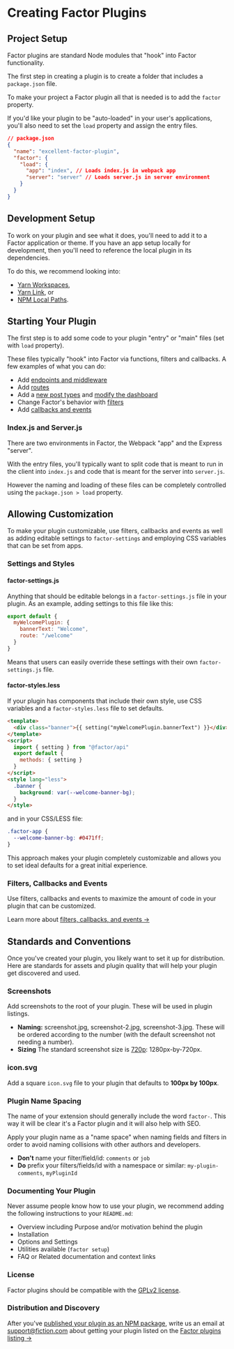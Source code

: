 # Creating Factor Plugins

## Project Setup

Factor plugins are standard Node modules that "hook" into Factor functionality.

The first step in creating a plugin is to create a folder that includes a `package.json` file.

To make your project a Factor plugin all that is needed is to add the `factor` property.

If you'd like your plugin to be "auto-loaded" in your user's applications, you'll also need to set the `load` property and assign the entry files.

```json
// package.json
{
  "name": "excellent-factor-plugin",
  "factor": {
    "load": {
      "app": "index", // Loads index.js in webpack app
      "server": "server" // Loads server.js in server environment
    }
  }
}
```

## Development Setup

To work on your plugin and see what it does, you'll need to add it to a Factor application or theme. If you have an app setup locally for development, then you'll need to reference the local plugin in its dependencies.

To do this, we recommend looking into:

- [Yarn Workspaces](https://yarnpkg.com/en/docs/cli/workspace),
- [Yarn Link](https://yarnpkg.com/en/docs/cli/link), or
- [NPM Local Paths](https://docs.npmjs.com/files/package.json#local-paths).

## Starting Your Plugin

The first step is to add some code to your plugin "entry" or "main" files (set with `load` property).

These files typically "hook" into Factor via functions, filters and callbacks. A few examples of what you can do:

- Add [endpoints and middleware](./endpoints-and-middleware)
- Add [routes](./router-and-store)
- Add a [new post types](./working-with-posts) and [modify the dashboard](./extend-the-dashboard)
- Change Factor's behavior with [filters](./filters-callbacks-events)
- Add [callbacks and events](./filters-callbacks-events)

### Index.js and Server.js

There are two environments in Factor, the Webpack "app" and the Express "server".

With the entry files, you'll typically want to split code that is meant to run in the client into `index.js` and code that is meant for the server into `server.js`.

However the naming and loading of these files can be completely controlled using the `package.json > load` property.

## Allowing Customization

To make your plugin customizable, use filters, callbacks and events as well as adding editable settings to `factor-settings` and employing CSS variables that can be set from apps.

### Settings and Styles

#### factor-settings.js

Anything that should be editable belongs in a `factor-settings.js` file in your plugin. As an example, adding settings to this file like this:

```js
export default {
  myWelcomePlugin: {
    bannerText: "Welcome",
    route: "/welcome"
  }
}
```

Means that users can easily override these settings with their own `factor-settings.js` file.

#### factor-styles.less

If your plugin has components that include their own style, use CSS variables and a `factor-styles.less` file to set defaults.

```html
<template>
  <div class="banner">{{ setting("myWelcomePlugin.bannerText") }}</div>
</template>
<script>
  import { setting } from "@factor/api"
  export default {
    methods: { setting }
  }
</script>
<style lang="less">
  .banner {
    background: var(--welcome-banner-bg);
  }
</style>
```

and in your CSS/LESS file:

```css
.factor-app {
  --welcome-banner-bg: #0471ff;
}
```

This approach makes your plugin completely customizable and allows you to set ideal defaults for a great initial experience.

### Filters, Callbacks and Events

Use filters, callbacks and events to maximize the amount of code in your plugin that can be customized.

Learn more about [filters, callbacks, and events &rarr;](./filters-callbacks-events)

## Standards and Conventions

Once you've created your plugin, you likely want to set it up for distribution. Here are standards for assets and plugin quality that will help your plugin get discovered and used.

### Screenshots

Add screenshots to the root of your plugin. These will be used in plugin listings.

- **Naming:** screenshot.jpg, screenshot-2.jpg, screenshot-3.jpg. These will be ordered according to the number (with the default screenshot not needing a number).
- **Sizing** The standard screenshot size is [720p](https://en.wikipedia.org/wiki/720p): 1280px-by-720px.

### icon.svg

Add a square `icon.svg` file to your plugin that defaults to **100px by 100px**.

### Plugin Name Spacing

The name of your extension should generally include the word `factor-`. This way it will be clear it's a Factor plugin and it will also help with SEO.

Apply your plugin name as a "name space" when naming fields and filters in order to avoid naming collisions with other authors and developers.

- **Don't** name your filter/field/id: `comments` or `job`
- **Do** prefix your filters/fields/id with a namespace or similar: `my-plugin-comments`, `myPluginId`

### Documenting Your Plugin

Never assume people know how to use your plugin, we recommend adding the following instructions to your `README.md`:

- Overview including Purpose and/or motivation behind the plugin
- Installation
- Options and Settings
- Utilities available (`factor setup`)
- FAQ or Related documentation and context links

### License

Factor plugins should be compatible with the [GPLv2 license](https://en.wikipedia.org/wiki/GNU_General_Public_License).

### Distribution and Discovery

After you've [published your plugin as an NPM package](https://docs.npmjs.com/cli/publish), write us an email at [support@fiction.com](mailto:support@fiction.com) about getting your plugin listed on the [Factor plugins listing &rarr;](https://factor.dev/plugins)
